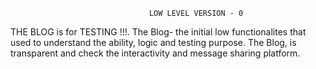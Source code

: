                                    LOW LEVEL VERSION - 0

THE BLOG is for TESTING !!!.
The Blog- the initial low functionalites that used to understand the ability, logic and testing purpose.
The Blog, is transparent and check the interactivity and message sharing platform.

